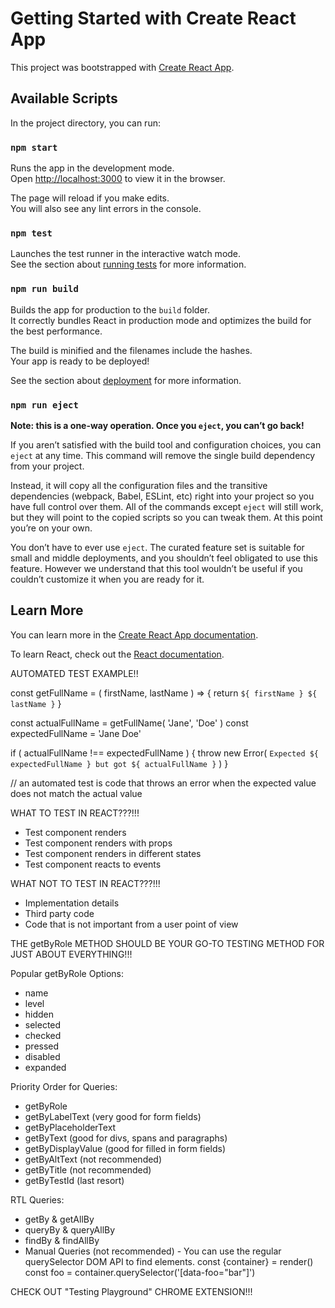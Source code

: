 # Getting Started with Create React App

This project was bootstrapped with
[Create React App](https://github.com/facebook/create-react-app).

## Available Scripts

In the project directory, you can run:

### `npm start`

Runs the app in the development mode.\
Open [http://localhost:3000](http://localhost:3000) to view it in the browser.

The page will reload if you make edits.\
You will also see any lint errors in the console.

### `npm test`

Launches the test runner in the interactive watch mode.\
See the section about [running tests](https://facebook.github.io/create-react-app/docs/running-tests)
for more information.

### `npm run build`

Builds the app for production to the `build` folder.\
It correctly bundles React in production mode and optimizes the build for the best
performance.

The build is minified and the filenames include the hashes.\
Your app is ready to be deployed!

See the section about
[deployment](https://facebook.github.io/create-react-app/docs/deployment) for
more information.

### `npm run eject`

**Note: this is a one-way operation. Once you `eject`, you can’t go back!**

If you aren’t satisfied with the build tool and configuration choices, you can
`eject` at any time. This command will remove the single build dependency from
your project.

Instead, it will copy all the configuration files and the transitive
dependencies (webpack, Babel, ESLint, etc) right into your project so you have
full control over them. All of the commands except `eject` will still work, but
they will point to the copied scripts so you can tweak them. At this point
you’re on your own.

You don’t have to ever use `eject`. The curated feature set is suitable for
small and middle deployments, and you shouldn’t feel obligated to use this
feature. However we understand that this tool wouldn’t be useful if you couldn’t
customize it when you are ready for it.

## Learn More

You can learn more in the
[Create React App documentation](https://facebook.github.io/create-react-app/docs/getting-started).

To learn React, check out the [React documentation](https://reactjs.org/).

AUTOMATED TEST EXAMPLE!!

const getFullName = ( firstName, lastName ) => { return
`${ firstName } ${ lastName }` }

const actualFullName = getFullName( 'Jane', 'Doe' ) const expectedFullName =
'Jane Doe'

if ( actualFullName !== expectedFullName ) { throw new Error(
`Expected ${ expectedFullName } but got ${ actualFullName }` ) }

// an automated test is code that throws an error when the expected value does
not match the actual value

WHAT TO TEST IN REACT???!!!

- Test component renders
- Test component renders with props 
- Test component renders in different states
- Test component reacts to events

WHAT NOT TO TEST IN REACT???!!!

- Implementation details
- Third party code
- Code that is not important from a user point of view

THE getByRole METHOD SHOULD BE YOUR GO-TO TESTING METHOD FOR JUST ABOUT EVERYTHING!!!

Popular getByRole Options:

- name
- level
- hidden
- selected
- checked
- pressed
- disabled
- expanded

Priority Order for Queries:

- getByRole
- getByLabelText (very good for form fields)
- getByPlaceholderText 
- getByText (good for divs, spans and paragraphs)
- getByDisplayValue (good for filled in form fields)
- getByAltText (not recommended)
- getByTitle (not recommended)
- getByTestId (last resort)

RTL Queries:

- getBy & getAllBy
- queryBy & queryAllBy
- findBy & findAllBy
- Manual Queries (not recommended) - 
  You can use the regular querySelector DOM API to find elements.
  const {container} = render(<MyComponent />)
  const foo = container.querySelector('[data-foo="bar"]')

CHECK OUT "Testing Playground" CHROME EXTENSION!!!